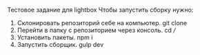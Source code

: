 Тестовое задание для lightbox
Чтобы запустить сборку нужно: 
1. Склонировать репозиторий себе на компьютер. git clone 
2. Перейти в папку с репозиторием через консоль. cd */*
3. Установить пакеты. npm i
4. Запустить сборщик. gulp dev